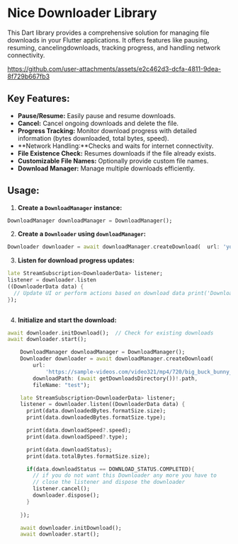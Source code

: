 # Nice Downloader Library

This Dart library provides a comprehensive solution for managing file downloads in your Flutter applications. It offers features like pausing, resuming, cancelingdownloads, tracking progress, and handling network connectivity.


https://github.com/user-attachments/assets/e2c462d3-dcfa-4811-9dea-8f729b667fb3


## Key Features:

* **Pause/Resume:** Easily pause and resume downloads.
* **Cancel:** Cancel ongoing downloads and delete the file.
* **Progress Tracking:** Monitor download progress with detailed information (bytes downloaded, total bytes, speed).
* **Network Handling:**Checks and waits for internet connectivity.
* **File Existence Check:** Resumes downloads if the file already exists.
* **Customizable File Names:** Optionally provide custom file names.
* **Download Manager:** Manage multiple downloads efficiently.

## Usage:

1. **Create a `DownloadManager` instance:**
```dart 
DownloadManager downloadManager = DownloadManager();
```
2. **Create a `Downloader` using `downloadManager`:**
```dart
Downloader downloader = await downloadManager.createDownload(  url: 'your_download_url',  downloadPath: 'path_to_save_file',  fileName: 'optional_file_name' ) ; 
```
3. **Listen for download progress updates:**
```dart
late StreamSubscription<DownloaderData> listener;
listener = downloader.listen
((DownloaderData data) { 
  // Update UI or perform actions based on download data print('Downloaded: ${data.downloadedBytes}  / ${data.totalBytes}') ;  
});
  
```

4. **Initialize and start the download:**
```dart
await downloader.initDownload();  // Check for existing downloads 
await downloader.start();
```


```dart
    DownloadManager downloadManager = DownloadManager();
    Downloader downloader = await downloadManager.createDownload(
        url:
            'https://sample-videos.com/video321/mp4/720/big_buck_bunny_720p_20mb.mp4',
        downloadPath: (await getDownloadsDirectory())!.path,
        fileName: "test");

    late StreamSubscription<DownloaderData> listener;
    listener = downloader.listen((DownloaderData data) {
      print(data.downloadedBytes.formatSize.size);
      print(data.downloadedBytes.formatSize.type);

      print(data.downloadSpeed?.speed);
      print(data.downloadSpeed?.type);

      print(data.downloadStatus);
      print(data.totalBytes.formatSize.size);

      if(data.downloadStatus == DOWNLOAD_STATUS.COMPLETED){
        // if you do not want this Downloader any more you have to
        // close the listener and dispose the downloader
        listener.cancel();
        downloader.dispose();
      }
      
    });

    await downloader.initDownload();
    await downloader.start();
```
